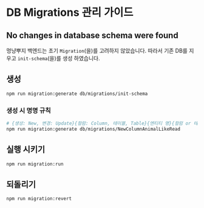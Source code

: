 # DB Migrations 관리 가이드

## No changes in database schema were found

멍냥뿌지 백엔드는 초기 `Migration`(을)를 고려하지 않았습니다. 따라서 기존 DB를 지우고 `init-schema`(을)를 생성 하였습니다.

## 생성

```bash
npm run migration:generate db/migrations/init-schema
```

### 생성 시 명명 규칙

```bash
# {생성: New, 변경: Update}{컬럼: Column, 테이블, Table}{엔티티 명}{컬럼 or 테이블}
npm run migration:generate db/migrations/NewColumnAnimalLikeRead
```

## 실행 시키기

```bash
npm run migration:run
```

## 되돌리기

```bash
npm run migration:revert
```
